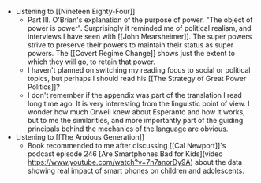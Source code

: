 - Listening to [[Nineteen Eighty-Four]]
	- Part III. O'Brian's explanation of the purpose of power. "The object of power is power". Surprisingly it reminded me of political realism, and interviews I have seen with [[John Mearsheimer]]. The super powers strive to preserve their powers to maintain their status as super powers. The [[Covert Regime Change]] shows just the extent to which they will go, to retain that power.
	- I haven't planned on switching my reading focus to social or political topics, but perhaps I should read his [[The Strategy of Great Power Politics]]?
	- I don't remember if the appendix was part of the translation I read long time ago. It is very interesting from the linguistic point of view. I wonder how much Orwell knew about Esperanto and how it works, but to me the similarities, and more importantly part of the guiding principals behind the mechanics of the language are obvious.
- Listening to [[The Anxious Generation]]
	- Book recommended to me after discussing [[Cal Newport]]'s podcast episode 246 [Are Smartphones Bad for Kids](video https://www.youtube.com/watch?v=7h7anorDy9A) about the data showing real impact of smart phones on children and adolescents.
